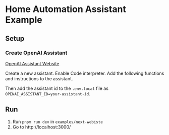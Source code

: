 # Home Automation Assistant Example

## Setup

### Create OpenAI Assistant

[OpenAI Assistant Website](https://platform.openai.com/assistants)

Create a new assistant. Enable Code interpreter. Add the following functions and instructions to the assistant.

Then add the assistant id to the `.env.local` file as `OPENAI_ASSISTANT_ID=your-assistant-id`.

## Run

1. Run `pnpm run dev` in `examples/next-webiste`
2. Go to http://localhost:3000/
